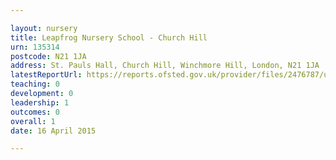 ```yaml
---

layout: nursery
title: Leapfrog Nursery School - Church Hill
urn: 135314
postcode: N21 1JA
address: St. Pauls Hall, Church Hill, Winchmore Hill, London, N21 1JA
latestReportUrl: https://reports.ofsted.gov.uk/provider/files/2476787/urn/135314.pdf
teaching: 0
development: 0
leadership: 1
outcomes: 0
overall: 1
date: 16 April 2015

---
```

